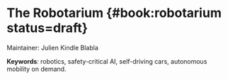 # The Robotarium {#book:robotarium status=draft}

Maintainer: Julien Kindle
Blabla


**Keywords**: robotics, safety-critical AI, self-driving cars, autonomous mobility on demand.
